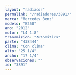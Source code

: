 ```yaml
---
layout: "radiador"
permalink: "/radiadores/3891/"
marca: "Mercedes Benz"
modelo: "E250"
ano: "2012"
motor: "L4 1.8"
transmision: "Automática"
parte: "438444"
clima: "Con clima"
alto: "25 1/4"
ancho: "17 1/4"
observaciones: ""
id: "3891"
---
```


